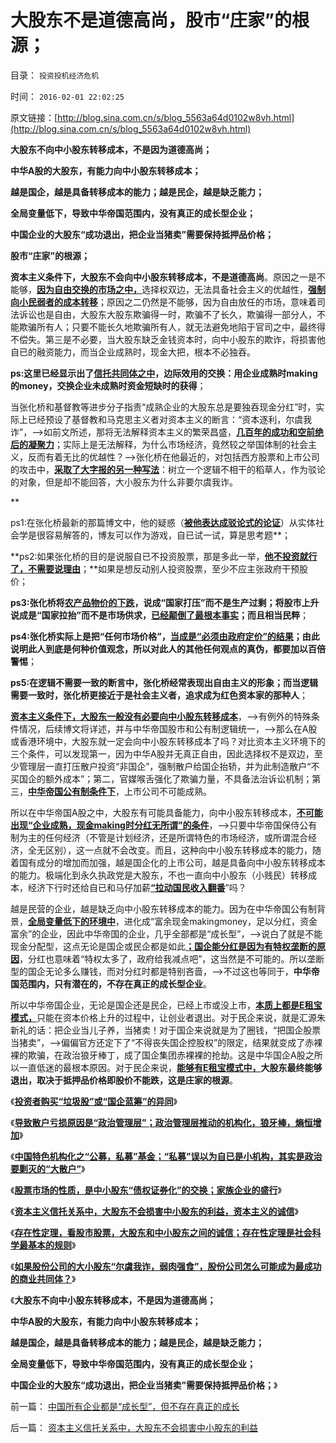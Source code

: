 # 大股东不是道德高尚，股市“庄家”的根源；

目录： `投资投机经济危机` 

时间： `2016-02-01 22:02:25` 

原文链接：[http://blog.sina.com.cn/s/blog_5563a64d0102w8vh.html](http://blog.sina.com.cn/s/blog_5563a64d0102w8vh.html)

**大股东不向中小股东转移成本，不是因为道德高尚；**

**中华A股的大股东，有能力向中小股东转移成本；**

**越是国企，越是具备转移成本的能力；越是民企，越是缺乏能力；**

**全局变量低下，导致中华帝国范围内，没有真正的成长型企业；**

**中国企业的大股东“成功退出，把企业当猪卖”需要保持抵押品价格；**

**股市“庄家”的根源；**



**资本主义条件下，大股东不会向中小股东转移成本，不是道德高尚**。原因之一是不能够，[**因为自由交换的市场之中，**](../../../2009/2/5/市场经济的自由交换原则不容争辩.md)选择权双边，无法具备社会主义的优越性，[**强制向小民弱者的成本转移**](../../../2016/1/23/（政治＝集权）区别于“中央集权”及“民主”的概念异同；.md)；原因之二仍然是不能够，因为自由放任的市场，意味着司法诉讼也是自由，大股东大股东欺骗得一时，欺骗不了长久，欺骗得一部分人，不能欺骗所有人；只要不能长久地欺骗所有人，就无法避免地陷于官司之中，最终得不偿失。第三是不必要，当大股东缺乏金钱资本时，向中小股东的欺诈，将损害他自已的融资能力，而当企业成熟时，现金大把，根本不必独吞。

**ps:这里已经显示出了[**信托共同体之中**](../../../2012/11/24/把生机勃勃的中国经济，A股打压成大熊市，不容易！.md)，边际效用的交换：用企业成熟时making的money，交换企业未成熟时资金短缺时的获得**；

当张化桥和基督教等进步分子指责“成熟企业的大股东总是要独吞现金分红”时，实际上已经预设了基督教和马克思主义者对资本主义的断言：“资本逐利，尔虞我诈”，——>如前文所述，那将无法解释资本主义的繁荣昌盛，[**几百年的成功和空前绝后的凝聚力**](../../../2016/1/31/存在性定理：资本主义如果尔虞我诈，为什么有空前绝后的凝聚力？.md)；实际上是无法解释，为什么市场经济，竟然较之举国体制的社会主义，反而有着无比的优越性？——>张化桥在他最近的，对包括西方股票和上市公司的攻击中，[**采取了大字报的另一种写法**](../../../2013/1/25/友善的稻草人意图强奸的恶意；.md)：树立一个逻辑不相干的稻草人，作为驳论的对象，但是却不能回答，大小股东为什么非要尔虞我诈。

**

ps1:在张化桥最新的那篇博文中，他的疑惑（[**被他表达成驳论式的论证**](http://blog.sina.com.cn/s/blog_50c88c400102wd4n.html)）从实体社会学是很容易解答的，博友可以作为游戏，自已试一试，算是思考题**；

**ps2:如果张化桥的目的是说服自已不投资股票，那是多此一举，[**他不投资就行了，不需要说理由**](../../../2015/9/8/张化桥受出身和履历影响的价值观，不理解中国散户真实的处境.md)；**如果是想反动别人投资股票，至少不应主张政府干预股价；

**ps3:张化桥将[**农产品物价的下跌**](../../../2011/7/13/粮食储备足够两年绝收；美国没本事饿死中国.md)，说成“国家打压”而不是生产过剩；将股市上升说成是“国家拉抬”而不是市场供求，[**已经颠倒了最根本事实**](../../../2015/9/13/（公有制+机构化+指数期货）让“做空中国”变成绝对真理；.md)；而且相当民粹**；

**ps4:张化桥实际上是把“任何市场价格”，[**当成是“必须由政府定价”的结果**](../../../2011/9/26/价格不是财富，“价格干预”是财富损失.md)；由此说明此人到底是何种价值观念，所以对此人的其他任何观点的真伪，都要加以百倍警惕**；

**ps5:在逻辑不需要一致的断言中，张化桥经常表现出自由主义的形象；而当逻辑需要一致时，张化桥更接近于是社会主义者，追求成为红色资本家的那种人**；

[**资本主义条件下，大股东一般没有必要向中小股东转移成本**](../../../2016/1/28/存在性定理，看股市股票，大股东和中小股东之间的诚信；.md)，——>有例外的特殊条件情况，后续博文将详述，并与中华帝国股市和公有制逻辑统一，——>那么在A股或香港环境中，大股东就一定会向中小股东转移成本了吗？对比资本主义环境下的三个条件，可以发现第一，因为中华A股并无真正自由，因此选择权不是双边，至少管理层一直打压散户投资“非国企”，强制散户给国企抬轿，并为此制造散户“不买国企的额外成本”；第二，官媒喉舌强化了欺骗力量，不具备法治诉讼机制；第三，[**中华帝国公有制条件下**](../../../2016/1/21/中华帝国的全局变量效益低下，导致中国的股票与债券完全等价；.md)，上市公司不可能成熟。

所以在中华帝国A股之中，大股东有可能具备能力，向中小股东转移成本，[**不可能出现“企业成熟，现金making时分红无所谓”的条件**](../../../2014/4/4/“强制分红”和“优先股”；证监会和国资委打什么算盘？.md)，——>只要中华帝国保侍公有制为主的任何经济（不管是计划经济，还是所谓特色的市场经济，或所谓混合经济，全无区别），这一点就不会改变。而且，这种向中小股东转移成本的能力，随着国有成分的增加而加强，越是国企化的上市公司，越是具备向中小股东转移成本的能力。极端化到永久执政党是大股东，不也一直向中小股东（小贱民）转移成本，经济下行时还给自已和马仔加薪[**“拉动国民收入翻番**](../../../2014/10/15/不宜对反腐败，寄予过高期望.md)”吗？

越是民营的企业，越是缺乏向中小股东转移成本的能力。因为在中华帝国公有制背景，[**全局变量低下的环境中**](../../../2016/1/14/散户平均套牢（沉淀）时间＝平均市盈率＝中国低效益／个人期望.md)，进化成“富余现金makingmoney，足以分红，资金富余”的企业，因此中华帝国的企业，几乎全部都是“成长型”，——>说白了就是不能现金分配型，这点无论是国企或民企都是如此[**；国企能分红是因为有特权垄断的原因**](../../../2013/11/20/强制分红＝民企死掉；国企强制分红＝永远垄断；及苏联模式.md)，分红也意味着“特权太多了，政府给我减点吧”，这当然是不可能的。所以垄断型的国企无论多么赚钱，而对分红时都是特别吝啬，——>不过这也等同于，**中华帝国范围内，只有潜在的，不存在真正的成长型企业**。

所以中华帝国企业，无论是国企还是民企，已经上市或没上市，[**本质上都是E租宝模式，**](../../../2016/1/23/股市投资的E租宝模式,边际效应在股市中“熵恒增加”.md)只能在资本价格上升的过程中，让创业者退出。对于民企来说，就是汇源朱新礼的话：把企业当儿子养，当猪卖！对于国企来说就是为了圈钱，“把国企股票当猪卖”，——>偏偏官方还定下了“不得丧失国企控股权”的限定，结果就变成了赤裸裸的欺骗，在政治狼牙棒丁，成了国企集团赤裸裸的抢劫。这是中华国企A股之所以一直低迷的最根本原因。对于民企来说，[**能够有E租宝模式中，**](../../../2016/1/20/基金是股市中显见的E租宝板块，债券，和股票分红.md)**大股东最终能够退出，取决于抵押品价格即股价不能跌，这是庄家的根源**。

《[**投资者购买“垃圾股”或“国企蓝筹”的异同**](../../../2016/1/22/投资者购买“垃圾股”或“国企蓝筹”的异同.md)》

《[**导致散户亏损原因是“政治管理层”；政治管理层推动的机构化，狼牙棒，熵恒增加**](../../../2016/1/23/股市投资的E租宝模式,边际效应在股市中“熵恒增加”.md)》

《[**中国特色机构化之“公募，私募”基金；“私募”误以为自已是小机构，其实是政治要剿灭的“大散户”**](../../../2016/1/25/中国特色机构化之“公募，私募”基金；.md)》

《[**股票市场的性质，是中小股东“债权证券化”的交换；家族企业的盛行**](../../../2016/1/26/越是国企等特权企业，大股东越是有可能向中小股东转移成本；.md)》

《[**资本主义信托关系中，大股东不会损害中小股东的利益，资本主义的诚信**](../../../2016/1/27/资本主义信托关系中，大股东不会损害中小股东的利益.md)》

《[**存在性定理，看股市股票，大股东和中小股东之间的诚信；存在性定理是社会科学最基本的规则**](../../../2016/1/28/存在性定理，看股市股票，大股东和中小股东之间的诚信；.md)》

《[**如果股份公司的大小股东“尔虞我诈，弱肉强食”，股份公司怎么可能成为最成功的商业共同体？**](../../../2016/1/31/存在性定理：资本主义如果尔虞我诈，为什么有空前绝后的凝聚力？.md)》

《**大股东不向中小股东转移成本，不是因为道德高尚；**

**中华A股的大股东，有能力向中小股东转移成本；**

**越是国企，越是具备转移成本的能力；越是民企，越是缺乏能力；**

**全局变量低下，导致中华帝国范围内，没有真正的成长型企业；**

**中国企业的大股东“成功退出，把企业当猪卖”需要保持抵押品价格；**》

前一篇： [中国所有企业都是“成长型”，但不存在真正的成长](../../../2016/2/2/中国所有企业都是“成长型”，但不存在真正的成长.md)

后一篇： [资本主义信托关系中，大股东不会损害中小股东的利益](../../../2016/1/27/资本主义信托关系中，大股东不会损害中小股东的利益.md)

